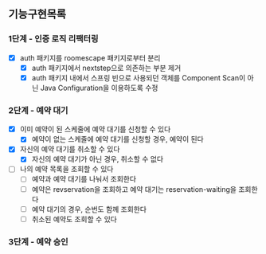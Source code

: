 ## 기능구현목록
### 1단계 - 인증 로직 리팩터링
- [x] auth 패키지를 roomescape 패키지로부터 분리
  - [x] auth 패키지에서 nextstep으로 의존하는 부분 제거
  - [x] auth 패키지 내에서 스프링 빈으로 사용되던 객체를 Component Scan이 아닌 Java Configuration을 이용하도록 수정

### 2단계 - 예약 대기
- [x] 이미 예약이 된 스케줄에 예약 대기를 신청할 수 있다
  - [x] 예약이 없는 스케줄에 예약 대기를 신청할 경우, 예약이 된다
- [x] 자신의 예약 대기를 취소할 수 있다
  - [x] 자신의 예약 대기가 아닌 경우, 취소할 수 없다
- [ ] 나의 예약 목록을 조회할 수 있다
  - [ ] 예약과 예약 대기를 나눠서 조회한다
  - [ ] 예약은 revservation을 조회하고 예약 대기는 reservation-waiting을 조회한다
  - [ ] 예약 대기의 경우, 순번도 함께 조회한다
  - [ ] 취소된 예약도 조회할 수 있다

### 3단계 - 예약 승인
